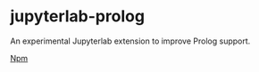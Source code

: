 # jupyterlab-prolog

An experimental Jupyterlab extension to improve Prolog support.

[Npm](https://www.npmjs.com/package/@jupyterlab-prolog])
